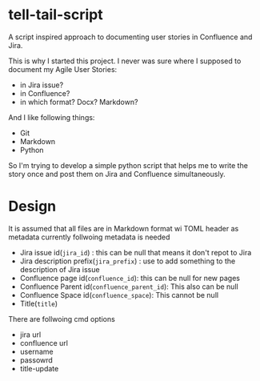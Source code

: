 # tell-tail-script
A script inspired approach to documenting user stories in Confluence and Jira.

This is why I started this project. I never was sure where I supposed to document my Agile User Stories: 

- in Jira issue?
- in Confluence?
- in which format? Docx? Markdown?

And I like following things:

- Git
- Markdown
- Python

So I'm trying to develop a simple python script that helps me to write the story once and post them on Jira and Confluence simultaneously.

# Design

It is assumed that all files are in Markdown format wi TOML header as metadata currently follwoing metadata is needed

- Jira issue id(`jira_id`) : this can be null that means it don't repot to Jira
- Jira description prefix(`jira_prefix`) : use to add something to the description of Jira issue
- Confluence page id(`confluence_id`): this can be null for new pages
- Confluence Parent id(`confluence_parent_id`): This also can be null
- Confluence Space id(`confluence_space`): This cannot be null
- Title(`title`)


There are follwoing cmd options

- jira url
- confluence url
- username
- passowrd
- title-update


